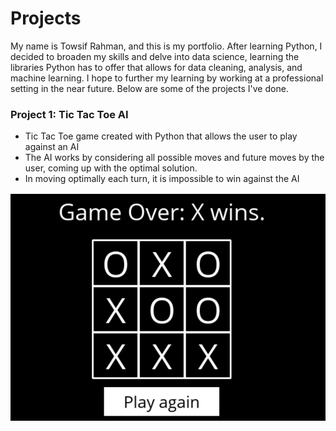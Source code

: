# Projects
My name is Towsif Rahman, and this is my portfolio. After learning Python, I decided to broaden my skills and delve into data science, learning the libraries Python has to offer that allows for data cleaning, analysis, and machine learning. I hope to further my learning by working at a professional setting in the near future. Below are some of the projects I've done. 

### Project 1: Tic Tac Toe AI
* Tic Tac Toe game created with Python that allows the user to play against an AI
* The AI works by considering all possible moves and future moves by the user, coming up with the optimal solution.
* In moving optimally each turn, it is impossible to win against the AI

![](/Images/tictactoe.png)

